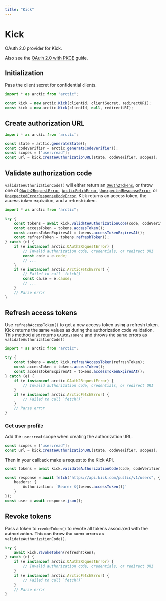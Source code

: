 ```yaml
---
title: "Kick"
---
```


# Kick

OAuth 2.0 provider for Kick.

Also see the [OAuth 2.0 with PKCE](/guides/oauth2-pkce) guide.

## Initialization

Pass the client secret for confidential clients.

```ts
import * as arctic from "arctic";

const kick = new arctic.Kick(clientId, clientSecret, redirectURI);
const kick = new arctic.Kick(clientId, null, redirectURI);
```

## Create authorization URL

```ts
import * as arctic from "arctic";

const state = arctic.generateState();
const codeVerifier = arctic.generateCodeVerifier();
const scopes = ["user:read"];
const url = kick.createAuthorizationURL(state, codeVerifier, scopes);
```

## Validate authorization code

`validateAuthorizationCode()` will either return an [`OAuth2Tokens`](/reference/main/OAuth2Tokens), or throw one of [`OAuth2RequestError`](/reference/main/OAuth2RequestError), [`ArcticFetchError`](/reference/main/ArcticFetchError), [`UnexpectedResponseError`](/reference/main/UnexpectedResponseError), or [`UnexpectedErrorResponseBodyError`](/reference/main/UnexpectedErrorResponseBodyError). Kick returns an access token, the access token expiration, and a refresh token.

```ts
import * as arctic from "arctic";

try {
	const tokens = await kick.validateAuthorizationCode(code, codeVerifier);
	const accessToken = tokens.accessToken();
	const accessTokenExpiresAt = tokens.accessTokenExpiresAt();
	const refreshToken = tokens.refreshToken();
} catch (e) {
	if (e instanceof arctic.OAuth2RequestError) {
		// Invalid authorization code, credentials, or redirect URI
		const code = e.code;
		// ...
	}
	if (e instanceof arctic.ArcticFetchError) {
		// Failed to call `fetch()`
		const cause = e.cause;
		// ...
	}
	// Parse error
}
```

## Refresh access tokens

Use `refreshAccessToken()` to get a new access token using a refresh token. Kick returns the same values as during the authorization code validation. This method also returns `OAuth2Tokens` and throws the same errors as `validateAuthorizationCode()`

```ts
import * as arctic from "arctic";

try {
	const tokens = await kick.refreshAccessToken(refreshToken);
	const accessToken = tokens.accessToken();
	const accessTokenExpiresAt = tokens.accessTokenExpiresAt();
} catch (e) {
	if (e instanceof arctic.OAuth2RequestError) {
		// Invalid authorization code, credentials, or redirect URI
	}
	if (e instanceof arctic.ArcticFetchError) {
		// Failed to call `fetch()`
	}
	// Parse error
}
```

### Get user profile

Add the `user:read` scope when creating the authorization URL.

```ts
const scopes = ["user:read"];
const url = kick.createAuthorizationURL(state, codeVerifier, scopes);
```

Then in your callback make a request to the Kick API.

```ts
const tokens = await kick.validateAuthorizationCode(code, codeVerifier);

const response = await fetch("https://api.kick.com/public/v1/users", {
	headers: {
		Authorization: `Bearer ${tokens.accessToken()}`
	}
});
const user = await response.json();
```

## Revoke tokens

Pass a token to `revokeToken()` to revoke all tokens associated with the authorization. This can throw the same errors as `validateAuthorizationCode()`.

```ts
try {
	await kick.revokeToken(refreshToken);
} catch (e) {
	if (e instanceof arctic.OAuth2RequestError) {
		// Invalid authorization code, credentials, or redirect URI
	}
	if (e instanceof arctic.ArcticFetchError) {
		// Failed to call `fetch()`
	}
	// Parse error
}
```
